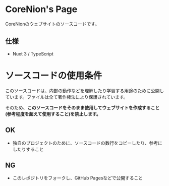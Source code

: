 # CoreNion's Page
CoreNionのウェブサイトのソースコードです。

## 仕様
- Nuxt 3 / TypeScript

# ソースコードの使用条件
このソースコードは、内部の動作などを理解したり学習する用途のために公開しています。ファイルは全て著作権法により保護されています。

そのため、**このソースコードをそのまま使用してウェブサイトを作成すること(参考程度を超えて使用すること)を禁止します。**

## OK
- 独自のプロジェクトのために、ソースコードの数行をコピーしたり、参考にしたりすること
## NG
- このレポジトリをフォークし、GitHub Pagesなどで公開すること
